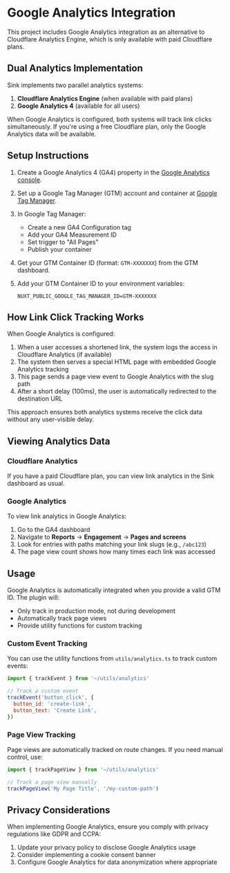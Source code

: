 # Google Analytics Integration

This project includes Google Analytics integration as an alternative to Cloudflare Analytics Engine, which is only available with paid Cloudflare plans.

## Dual Analytics Implementation

Sink implements two parallel analytics systems:

1. **Cloudflare Analytics Engine** (when available with paid plans)
2. **Google Analytics 4** (available for all users)

When Google Analytics is configured, both systems will track link clicks simultaneously. If you're using a free Cloudflare plan, only the Google Analytics data will be available.

## Setup Instructions

1. Create a Google Analytics 4 (GA4) property in the [Google Analytics console](https://analytics.google.com/).

2. Set up a Google Tag Manager (GTM) account and container at [Google Tag Manager](https://tagmanager.google.com/).

3. In Google Tag Manager:
   - Create a new GA4 Configuration tag
   - Add your GA4 Measurement ID
   - Set trigger to "All Pages"
   - Publish your container

4. Get your GTM Container ID (format: `GTM-XXXXXXX`) from the GTM dashboard.

5. Add your GTM Container ID to your environment variables:
   ```
   NUXT_PUBLIC_GOOGLE_TAG_MANAGER_ID=GTM-XXXXXXX
   ```

## How Link Click Tracking Works

When Google Analytics is configured:

1. When a user accesses a shortened link, the system logs the access in Cloudflare Analytics (if available)
2. The system then serves a special HTML page with embedded Google Analytics tracking
3. This page sends a page view event to Google Analytics with the slug path
4. After a short delay (100ms), the user is automatically redirected to the destination URL

This approach ensures both analytics systems receive the click data without any user-visible delay.

## Viewing Analytics Data

### Cloudflare Analytics
If you have a paid Cloudflare plan, you can view link analytics in the Sink dashboard as usual.

### Google Analytics
To view link analytics in Google Analytics:

1. Go to the GA4 dashboard
2. Navigate to **Reports** → **Engagement** → **Pages and screens**
3. Look for entries with paths matching your link slugs (e.g., `/abc123`)
4. The page view count shows how many times each link was accessed

## Usage

Google Analytics is automatically integrated when you provide a valid GTM ID. The plugin will:

- Only track in production mode, not during development
- Automatically track page views
- Provide utility functions for custom tracking

### Custom Event Tracking

You can use the utility functions from `utils/analytics.ts` to track custom events:

```javascript
import { trackEvent } from '~/utils/analytics'

// Track a custom event
trackEvent('button_click', {
  button_id: 'create-link',
  button_text: 'Create Link',
})
```

### Page View Tracking

Page views are automatically tracked on route changes. If you need manual control, use:

```javascript
import { trackPageView } from '~/utils/analytics'

// Track a page view manually
trackPageView('My Page Title', '/my-custom-path')
```

## Privacy Considerations

When implementing Google Analytics, ensure you comply with privacy regulations like GDPR and CCPA:

1. Update your privacy policy to disclose Google Analytics usage
2. Consider implementing a cookie consent banner
3. Configure Google Analytics for data anonymization where appropriate
